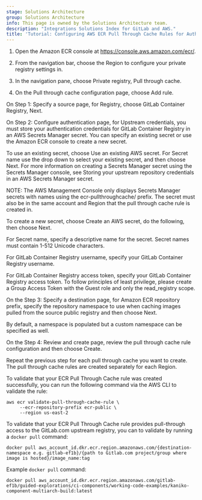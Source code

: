 ```yaml
---
stage: Solutions Architecture
group: Solutions Architecture
info: This page is owned by the Solutions Architecture team.
description: "Integrations Solutions Index for GitLab and AWS."
title: 'Tutorial: Configuring AWS ECR Pull Through Cache Rules for Authenticated Access to GitLab.com Projects'
---
```


1. Open the Amazon ECR console at <https://console.aws.amazon.com/ecr/>.

1. From the navigation bar, choose the Region to configure your private registry settings in.

1. In the navigation pane, choose Private registry, Pull through cache.

1. On the Pull through cache configuration page, choose Add rule.

On Step 1: Specify a source page, for Registry, choose GitLab Container Registry, Next.

On Step 2: Configure authentication page, for Upstream credentials, you must store your authentication credentials for GitLab Container Registry in an AWS Secrets Manager secret. You can specify an existing secret or use the Amazon ECR console to create a new secret.

To use an existing secret, choose Use an existing AWS secret. For Secret name use the drop down to select your existing secret, and then choose Next. For more information on creating a Secrets Manager secret using the Secrets Manager console, see Storing your upstream repository credentials in an AWS Secrets Manager secret.

NOTE:
The AWS Management Console only displays Secrets Manager secrets with names using the ecr-pullthroughcache/ prefix. The secret must also be in the same account and Region that the pull through cache rule is created in.

To create a new secret, choose Create an AWS secret, do the following, then choose Next.

For Secret name, specify a descriptive name for the secret. Secret names must contain 1-512 Unicode characters.

For GitLab Container Registry username, specify your GitLab Container Registry username.

For GitLab Container Registry access token, specify your GitLab Container Registry access token. To follow principles of least privilege, please create a Group Access Token with the Guest role and only the read_registry scope.

On the Step 3: Specify a destination page, for Amazon ECR repository prefix, specify the repository namespace to use when caching images pulled from the source public registry and then choose Next.

By default, a namespace is populated but a custom namespace can be specified as well.

On the Step 4: Review and create page, review the pull through cache rule configuration and then choose Create.

Repeat the previous step for each pull through cache you want to create. The pull through cache rules are created separately for each Region.

To validate that your ECR Pull Through Cache rule was created successfully, you can run the following command via the AWS CLI to validate the rule:

```shell
aws ecr validate-pull-through-cache-rule \
     --ecr-repository-prefix ecr-public \
     --region us-east-2
```

To validate that your ECR Pull Through Cache rule provides pull-through access to the GitLab.com upstream registry, you can to validate by running a `docker pull` command:

```shell
docker pull aws_account_id.dkr.ecr.region.amazonaws.com/{destination-namespace e.g. gitlab-ef1b}/{path to Gitlab.com project/group where image is hosted}/image_name:tag
```

Example `docker pull` command:

```shell
docker pull aws_account_id.dkr.ecr.region.amazonaws.com/gitlab-ef1b/guided-explorations/ci-components/working-code-examples/kaniko-component-multiarch-build:latest
```
